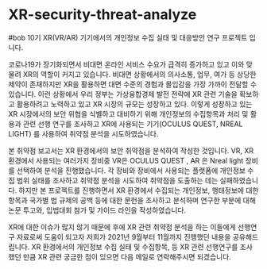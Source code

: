 # XR-security-threat-analyze 
#bob 10기 XR(VR/AR) 기기에서의 개인정보 수집 실태 및 대응방안 연구 프로젝트 입니다.
 
 
코로나19가 장기화되면서 비대면 온라인 서비스 수요가 급격히 증가하고 있고 이와 맞물려 XR의 역할이 커지고 있습니다. 비대면 상황에서의 의사소통, 업무, 여가 등 상당한 제약이 존재하지만 XR을 활용하면 대면 수준의 경험과 몰입감을 가장 가까이 전달할 수 있습니다.
 이런 상황에서 우리 정부는 가상융합경제 발전 전략에 XR 관련 기술을 확보하고 활용하려고 노력하고 있고 XR 시장의 규모는 성장하고 있다. 이렇게 성장하고 있는 XR 시장에서의 보안 위협을 식별하고 대비하기 위해 개인정보의 수집항목과 처리 및 활용과 관련 선행 연구를 조사하고 XR에 사용되는 기기(OCULUS QUEST, NREAL LIGHT) 를 사용하여 취약점 분석을 시도하였습니다.

 본 취약점 보고서는 XR 환경에서의 보안 취약점을 분석하여 작성한 것입니다.  VR, XR 환경에서 사용되는 여러가지 장비중 VR은 OCULUS QUEST , AR 은 Nreal light 장비를 선택하여 분석을 진행했습니다.  각 장비와 장비에서 사용되는 플랫폼에 개인정보 수집 범위 실태를 조사하고 취약점 분석을 시도하여 취약점을 도출하는 데는 실패하였습니다.
 하지만 본 프로젝트를 진행하면서 XR 환경에서 수집되는 개인정보, 행태정보에 대한 항목과 국가별 법 규제의 공백 등에 대한 문헌을 조사하고 분석하며 연구한 부분에 대해 논문 투고와, 입법대회 참가 및 가이드 라인을 작성하였습니다.

 XR에 대한 이슈가 많지 않기 때문에 후에 XR 관련 취약점 분석을 하는 이들에게 선행연구 자료로써 도움이 되고자 저희가 2021년 9월부터 11월까지 진행했던 내용을 공유해드립니다. XR 환경에서의 개인정보 수집 실태 및 수집항목, 등 XR 관련 선행연구를 조사했던 만큼 XR 관련 궁금한 점이 있으면 다음 메일로 연락해주시면 되겠습니다.
 
 
 

